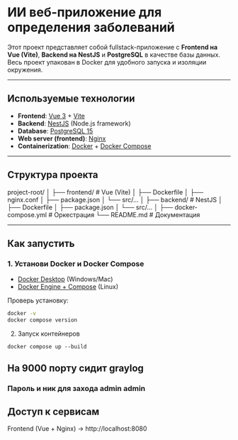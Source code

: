 #  ИИ веб-приложение для определения заболеваний

Этот проект представляет собой fullstack-приложение с **Frontend на Vue (Vite)**, **Backend на NestJS** и **PostgreSQL** в качестве базы данных.  
Весь проект упакован в Docker для удобного запуска и изоляции окружения.

---

##  Используемые технологии

- **Frontend**: [Vue 3](https://vuejs.org/) + [Vite](https://vitejs.dev/)  
- **Backend**: [NestJS](https://nestjs.com/) (Node.js framework)  
- **Database**: [PostgreSQL 15](https://www.postgresql.org/)  
- **Web server (frontend)**: [Nginx](https://nginx.org/)  
- **Containerization**: [Docker](https://www.docker.com/) + [Docker Compose](https://docs.docker.com/compose/)  

---

##  Структура проекта

project-root/
│
├── frontend/ # Vue (Vite)
│ ├── Dockerfile
│ ├── nginx.conf
│ ├── package.json
│ └── src/...
│
├── backend/ # NestJS
│ ├── Dockerfile
│ ├── package.json
│ └── src/...
│
├── docker-compose.yml # Оркестрация
└── README.md # Документация


---

##  Как запустить

### 1. Установи Docker и Docker Compose
- [Docker Desktop](https://www.docker.com/products/docker-desktop/) (Windows/Mac)  
- [Docker Engine + Compose](https://docs.docker.com/engine/install/) (Linux)  

Проверь установку:
```bash
docker -v
docker compose version
```


2. Запуск контейнеров

```
docker compose up --build
```
## На 9000 порту сидит graylog
### Пароль и ник для захода admin admin

## Доступ к сервисам

Frontend (Vue + Nginx) → http://localhost:8080